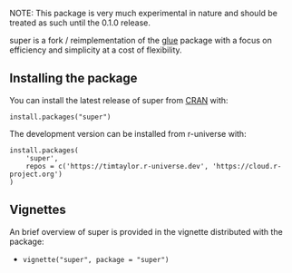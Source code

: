 NOTE: This package is very much experimental in nature and should be treated as
such until the 0.1.0 release. 

super is a fork / reimplementation of the [glue](https://glue.tidyverse.org)
package with a focus on efficiency and simplicity at a cost of flexibility.

## Installing the package

You can install the latest release of super from [CRAN](https://cran.r-project.org/) with:

``` {.r}
install.packages("super")
```

The development version can be installed from r-universe with:

``` {.r}
install.packages(
    'super',
    repos = c('https://timtaylor.r-universe.dev', 'https://cloud.r-project.org')
)
```

## Vignettes

An brief overview of super is provided in the vignette distributed with the
package:

* `vignette("super", package = "super")`
